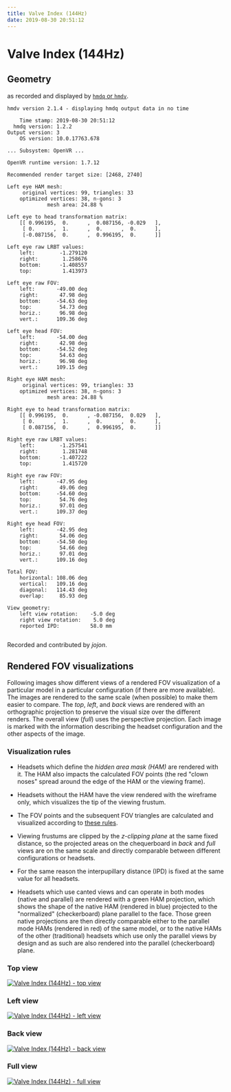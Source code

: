 ```yaml
---
title: Valve Index (144Hz)
date: 2019-08-30 20:51:12
---
```

# Valve Index (144Hz)

## Geometry

as recorded and displayed by [`hmdq` or `hmdv`](https://github.com/risa2000/hmdq).
```
hmdv version 2.1.4 - displaying hmdq output data in no time

    Time stamp: 2019-08-30 20:51:12
  hmdq version: 1.2.2
Output version: 3
    OS version: 10.0.17763.678

... Subsystem: OpenVR ...

OpenVR runtime version: 1.7.12

Recommended render target size: [2468, 2740]

Left eye HAM mesh:
     original vertices: 99, triangles: 33
    optimized vertices: 38, n-gons: 3
             mesh area: 24.88 %

Left eye to head transformation matrix:
    [[ 0.996195,  0.      ,  0.087156, -0.029   ],
     [ 0.      ,  1.      ,  0.      ,  0.      ],
     [-0.087156,  0.      ,  0.996195,  0.      ]]

Left eye raw LRBT values:
    left:        -1.279120
    right:        1.258676
    bottom:      -1.408557
    top:          1.413973

Left eye raw FOV:
    left:       -49.00 deg
    right:       47.98 deg
    bottom:     -54.63 deg
    top:         54.73 deg
    horiz.:      96.98 deg
    vert.:      109.36 deg

Left eye head FOV:
    left:       -54.00 deg
    right:       42.98 deg
    bottom:     -54.52 deg
    top:         54.63 deg
    horiz.:      96.98 deg
    vert.:      109.15 deg

Right eye HAM mesh:
     original vertices: 99, triangles: 33
    optimized vertices: 38, n-gons: 3
             mesh area: 24.88 %

Right eye to head transformation matrix:
    [[ 0.996195,  0.      , -0.087156,  0.029   ],
     [ 0.      ,  1.      ,  0.      ,  0.      ],
     [ 0.087156,  0.      ,  0.996195,  0.      ]]

Right eye raw LRBT values:
    left:        -1.257541
    right:        1.281748
    bottom:      -1.407222
    top:          1.415720

Right eye raw FOV:
    left:       -47.95 deg
    right:       49.06 deg
    bottom:     -54.60 deg
    top:         54.76 deg
    horiz.:      97.01 deg
    vert.:      109.37 deg

Right eye head FOV:
    left:       -42.95 deg
    right:       54.06 deg
    bottom:     -54.50 deg
    top:         54.66 deg
    horiz.:      97.01 deg
    vert.:      109.16 deg

Total FOV:
    horizontal: 108.06 deg
    vertical:   109.16 deg
    diagonal:   114.43 deg
    overlap:     85.93 deg

View geometry:
    left view rotation:    -5.0 deg
    right view rotation:    5.0 deg
    reported IPD:          58.0 mm


```
Recorded and contributed by _jojon_.

## Rendered FOV visualizations

Following images show different views of a rendered FOV visualization of a
particular model in a particular configuration (if there are more available).
The images are rendered to the same scale (when possible) to make them easier
to compare. The _top_, _left_, and _back_ views are rendered with an
orthographic projection to preserve the visual size over the different renders.
The overall view (_full_) uses the perspective projection. Each image is marked
with the information describing the headset configuration and the other aspects
of the image.

### Visualization rules

* Headsets which define the _hidden area mask (HAM)_ are rendered with it. The
  HAM also impacts the calculated FOV points (the red "clown noses" spread
  around the edge of the HAM or the viewing frame).

* Headsets without the HAM have the view rendered with the wireframe only, which
  visualizes the tip of the viewing frustum.

* The FOV points and the subsequent FOV triangles are calculated and visualized
  according to [these
  rules](https://risa2000.github.io/vrdocs/docs/hmd_fov_calculation).

* Viewing frustums are clipped by the _z-clipping plane_ at the same fixed
  distance, so the projected areas on the chequerboard in _back_ and _full_
  views are on the same scale and directly comparable between different
  configurations or headsets.

* For the same reason the interpupillary distance (IPD) is fixed at the same
  value for all headsets.

* Headsets which use canted views and can operate in both modes (native and
  parallel) are rendered with a green HAM projection, which shows the shape of
  the native HAM (rendered in blue) projected to the "normalized"
  (checkerboard) plane parallel to the face. Those green native projections are
  then directly comparable either to the parallel mode HAMs (rendered in red)
  of the same model, or to the native HAMs of the other (traditional) headsets
  which use only the parallel views by design and as such are also rendered
  into the parallel (checkerboard) plane.

### Top view
[![Valve Index (144Hz) - top view](../images/Index_Native_R144_top.dmx.png)](../images/Index_Native_R144_top.dmx.png)

### Left view
[![Valve Index (144Hz) - left view](../images/Index_Native_R144_left.dmx.png)](../images/Index_Native_R144_left.dmx.png)

### Back view
[![Valve Index (144Hz) - back view](../images/Index_Native_R144_back.dmx.png)](../images/Index_Native_R144_back.dmx.png)

### Full view
[![Valve Index (144Hz) - full view](../images/Index_Native_R144_over.dmx.png)](../images/Index_Native_R144_over.dmx.png)

